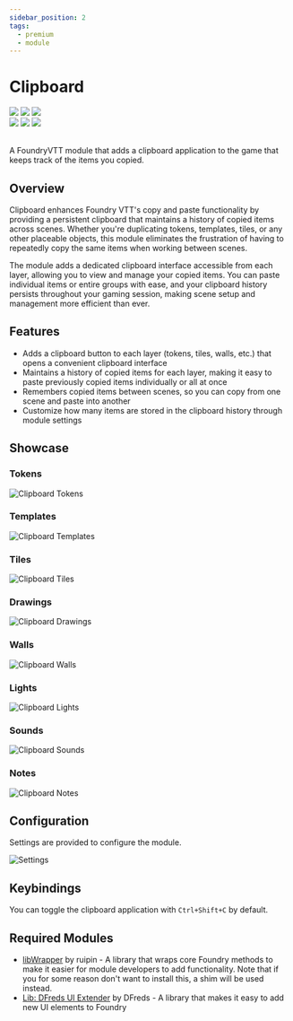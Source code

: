 ```yaml
---
sidebar_position: 2
tags:
  - premium
  - module
---
```


# Clipboard

<img src="https://img.shields.io/badge/Premium-aa0000?style=for-the-badge"/>
<img src="https://img.shields.io/badge/Any%20System-00aaaa?style=for-the-badge"/>
<a target="_blank" href="https://foundryvtt.com/packages/dfreds-clipboard"><img src="https://img.shields.io/badge/Download-2e2e2e?style=for-the-badge"/></a>
<br />
<img src="https://img.shields.io/badge/Version-v1.0.2-007ec6?style=for-the-badge&labelColor=555555" />
<img src="https://img.shields.io/badge/13-fe6a1f?style=for-the-badge&logo=foundryvirtualtabletop&label=Foundry%20Version" />
<a target="_blank" href="https://forge-vtt.com/bazaar#package=dfreds-clipboard"><img src="https://img.shields.io/badge/dynamic/json?label=Installs&query=package.installs&suffix=%25&url=https://forge-vtt.com/api/bazaar/package/dfreds-clipboard&colorB=68a74f&style=for-the-badge"/></a>
<br/>
<br/>

A FoundryVTT module that adds a clipboard application to the game that keeps track of the items you copied.

## Overview

Clipboard enhances Foundry VTT's copy and paste functionality by providing a
persistent clipboard that maintains a history of copied items across scenes.
Whether you're duplicating tokens, templates, tiles, or any other placeable
objects, this module eliminates the frustration of having to repeatedly copy
the same items when working between scenes.

The module adds a dedicated clipboard interface accessible from each layer,
allowing you to view and manage your copied items. You can paste individual
items or entire groups with ease, and your clipboard history persists
throughout your gaming session, making scene setup and management more
efficient than ever.

## Features

- Adds a clipboard button to each layer (tokens, tiles, walls, etc.) that opens a convenient clipboard interface
- Maintains a history of copied items for each layer, making it easy to paste previously copied items individually or all at once
- Remembers copied items between scenes, so you can copy from one scene and paste into another
- Customize how many items are stored in the clipboard history through module settings

## Showcase

### Tokens

![Clipboard Tokens](./img/clipboard-tokens.png)

### Templates

![Clipboard Templates](./img/clipboard-templates.png)

### Tiles

![Clipboard Tiles](./img/clipboard-tiles.png)

### Drawings

![Clipboard Drawings](./img/clipboard-drawings.png)

### Walls

![Clipboard Walls](./img/clipboard-walls.png)

### Lights

![Clipboard Lights](./img/clipboard-lights.png)

### Sounds

![Clipboard Sounds](./img/clipboard-sounds.png)

### Notes

![Clipboard Notes](./img/clipboard-notes.png)

## Configuration

Settings are provided to configure the module.

![Settings](./img/settings.png)

## Keybindings

You can toggle the clipboard application with `Ctrl+Shift+C` by default.

## Required Modules

- [libWrapper](https://foundryvtt.com/packages/lib-wrapper) by ruipin - A
  library that wraps core Foundry methods to make it easier for module
  developers to add functionality. Note that if you for some reason don't want
  to install this, a shim will be used instead.
- [Lib: DFreds UI Extender](https://foundryvtt.com/packages/lib-dfreds-ui-extender) by DFreds - A library that makes it easy to add new UI elements to Foundry
